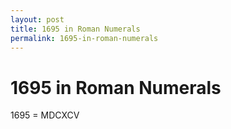 ```yaml
---
layout: post
title: 1695 in Roman Numerals
permalink: 1695-in-roman-numerals
---
```


# 1695 in Roman Numerals

1695 = MDCXCV
